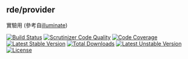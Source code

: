 ## rde/provider

實驗用 (參考自[illuminate](https://github.com/illuminate))

[![Build Status](https://travis-ci.org/colin1124x/provider.svg)](https://travis-ci.org/colin1124x/provider)
[![Scrutinizer Code Quality](https://scrutinizer-ci.com/g/colin1124x/provider/badges/quality-score.png)](https://scrutinizer-ci.com/g/colin1124x/provider)
[![Code Coverage](https://scrutinizer-ci.com/g/colin1124x/provider/badges/coverage.png)](https://scrutinizer-ci.com/g/colin1124x/provider)
[![Latest Stable Version](https://poser.pugx.org/rde/provider/v/stable.svg)](https://packagist.org/packages/rde/provider)
[![Total Downloads](https://poser.pugx.org/rde/provider/downloads.svg)](https://packagist.org/packages/rde/provider)
[![Latest Unstable Version](https://poser.pugx.org/rde/provider/v/unstable.svg)](https://packagist.org/packages/rde/provider)
[![License](https://poser.pugx.org/rde/provider/license.svg)](https://packagist.org/packages/rde/provider)
